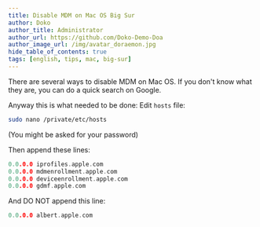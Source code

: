 ```yaml
---
title: Disable MDM on Mac OS Big Sur
author: Doko
author_title: Administrator
author_url: https://github.com/Doko-Demo-Doa
author_image_url: /img/avatar_doraemon.jpg
hide_table_of_contents: true
tags: [english, tips, mac, big-sur]
---
```


There are several ways to disable MDM on Mac OS. If you don't know what they are, you can do a quick search on Google.

Anyway this is what needed to be done: Edit `hosts` file:

```bash
sudo nano /private/etc/hosts
```

(You might be asked for your password)

Then append these lines:

```h
0.0.0.0 iprofiles.apple.com
0.0.0.0 mdmenrollment.apple.com
0.0.0.0 deviceenrollment.apple.com
0.0.0.0 gdmf.apple.com
```

And DO NOT append this line:

```h
0.0.0.0 albert.apple.com
```